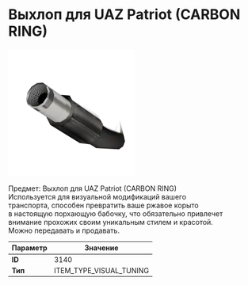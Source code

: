 # Выхлоп для UAZ Patriot (CARBON RING)

![Item Image](../img/3140.webp?raw=true)

Предмет: Выхлоп для UAZ Patriot (CARBON RING)<br>Используется для визуальной модификаций вашего<br>транспорта, способен превратить ваше ржавое корыто<br>в настоящую порхающую бабочку, что обязательно привлечет<br>внимание прохожих своим уникальным стилем и красотой.<br>Можно передавать и продавать.


| Параметр | Значение |
|----------|----------|
| **ID** | 3140 |
| **Тип** | ITEM_TYPE_VISUAL_TUNING |

